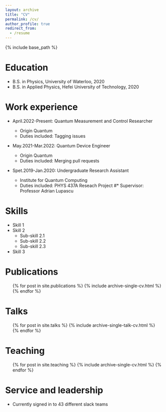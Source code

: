 ```yaml
---
layout: archive
title: "CV"
permalink: /cv/
author_profile: true
redirect_from:
  - /resume
---
```


{% include base_path %}

Education
======
* B.S. in Physics, University of Waterloo, 2020
* B.S. in Applied Physics, Hefei University of Technology, 2020

Work experience
======
* April.2022-Present: Quantum Measurement and Control Researcher
  * Origin Quantum
  * Duties included: Tagging issues

* May.2021-Mar.2022: Quantum Device Engineer
  * Origin Quantum
  * Duties included: Merging pull requests

* Spet.2019-Jan.2020: Undergraduate Research Assistant
  * Institute for Quantum Computing
  * Duties included: PHYS 437A Reseach Project
  #* Supervisor: Professor Adrian Lupascu
  
Skills
======
* Skill 1
* Skill 2
  * Sub-skill 2.1
  * Sub-skill 2.2
  * Sub-skill 2.3
* Skill 3

Publications
======
  <ul>{% for post in site.publications %}
    {% include archive-single-cv.html %}
  {% endfor %}</ul>
  
Talks
======
  <ul>{% for post in site.talks %}
    {% include archive-single-talk-cv.html %}
  {% endfor %}</ul>
  
Teaching
======
  <ul>{% for post in site.teaching %}
    {% include archive-single-cv.html %}
  {% endfor %}</ul>
  
Service and leadership
======
* Currently signed in to 43 different slack teams
